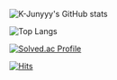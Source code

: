 ![K-Junyyy's GitHub stats](https://github-readme-stats.vercel.app/api?username=Bonbon315&show_icons=true&theme=dark)

![Top Langs](https://github-readme-stats.vercel.app/api/top-langs/?username=Bonbon315&layout=Demo&theme=compact)

[![Solved.ac Profile](http://mazassumnida.wtf/api/generate_badge?boj=dallastexas)](https://solved.ac/dallastexas)

[![Hits](https://hits.seeyoufarm.com/api/count/incr/badge.svg?url=https%3A%2F%2Fgithub.com%2FBonbon315&count_bg=%2379C83D&title_bg=%23555555&icon=&icon_color=%23E7E7E7&title=hits&edge_flat=false)](https://hits.seeyoufarm.com)
